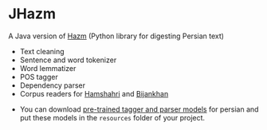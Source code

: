 JHazm
=====

A Java version of [Hazm](https://github.com/sobhe/hazm) (Python library for digesting Persian text)

+ Text cleaning
+ Sentence and word tokenizer
+ Word lemmatizer
+ POS tagger
+ Dependency parser
+ Corpus readers for [Hamshahri](http://ece.ut.ac.ir/dbrg/hamshahri/) and [Bijankhan](http://ece.ut.ac.ir/dbrg/bijankhan/)

* You can download [pre-trained tagger and parser models](http://dl.dropboxusercontent.com/u/90405495/resources.zip) for persian and put these models in the `resources` folder of your project.
